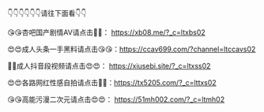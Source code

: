 👇👇👇👇👇👇请往下面看👇👇

😘😘杏吧国产剧情AV请点击🥰🥰： https://xb08.me/?_c=ltxbs02

😍😍成人头条一手黑料请点击😘😘：https://ccav699.com/?channel=ltccavs02

🥰🥰成人抖音段视频请点击😍😍：  https://xiusebi.site/?_c=ltxss02

😍😍各路网红性感自拍请点击🥰🥰：https://tx5205.com/?_c=lttxs02

😘😘高能污漫二次元请点击😍😍：  https://51mh002.com/?_c=ltmh02
